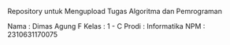 Repository untuk Mengupload Tugas Algoritma dan Pemrograman

Nama   : Dimas Agung F
Kelas  : 1 - C
Prodi  : Informatika
NPM    : 2310631170075

